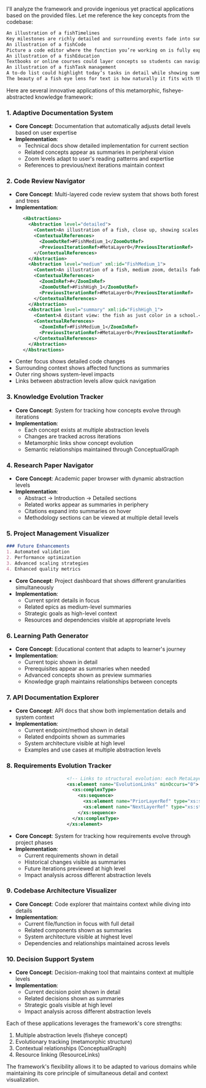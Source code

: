 I'll analyze the framework and provide ingenious yet practical applications based on the provided files. Let me reference the key concepts from the codebase:


```223:231:Conceptual-Abstraction/Concept_Fisheye-Abstraction.md
An illustration of a fishTimelines
Key milestones are richly detailed and surrounding events fade into summaries, helping you see history as a dynamic continuum.
An illustration of a fishCode
Picture a code editor where the function you’re working on is fully expanded, related functions are summarized nearby, and the overall structure of your codebase is abstracted above.
An illustration of a fishEducation
Textbooks or online courses could layer concepts so students can navigate effortlessly between detailed lessons and broader summaries.
An illustration of a fishTask management
A to-do list could highlight today’s tasks in detail while showing summaries of weekly goals and overarching projects.
The beauty of a fish eye lens for text is how naturally it fits with the way we process the world. We’re wired to see the details of a single flower while still noticing the meadow it grows in, to focus on a conversation while staying aware of the room around us. Facts and ideas are never meaningful in isolation; they only gain depth and relevance when connected to the broader context.
```


Here are several innovative applications of this metamorphic, fisheye-abstracted knowledge framework:

### 1. Adaptive Documentation System
- **Core Concept**: Documentation that automatically adjusts detail levels based on user expertise
- **Implementation**:
  - Technical docs show detailed implementation for current section
  - Related concepts appear as summaries in peripheral vision
  - Zoom levels adapt to user's reading patterns and expertise
  - References to previous/next iterations maintain context

### 2. Code Review Navigator
- **Core Concept**: Multi-layered code review system that shows both forest and trees
- **Implementation**:
  
```48:71:example.xml
      <Abstractions>
        <Abstraction level="detailed">
          <Content>An illustration of a fish, close up, showing scales and reflections...</Content>
          <ContextualReferences>
            <ZoomOutRef>#FishMedium_1</ZoomOutRef>
            <PreviousIterationRef>#MetaLayer0</PreviousIterationRef>
          </ContextualReferences>
        </Abstraction>
        <Abstraction level="medium" xml:id="FishMedium_1">
          <Content>An illustration of a fish, medium zoom, details fade slightly...</Content>
          <ContextualReferences>
            <ZoomInRef>#</ZoomInRef>
            <ZoomOutRef>#FishHigh_1</ZoomOutRef>
            <PreviousIterationRef>#MetaLayer0</PreviousIterationRef>
          </ContextualReferences>
        </Abstraction>
        <Abstraction level="summary" xml:id="FishHigh_1">
          <Content>A distant view: the fish as just color in a school.</Content>
          <ContextualReferences>
            <ZoomInRef>#FishMedium_1</ZoomInRef>
            <PreviousIterationRef>#MetaLayer0</PreviousIterationRef>
          </ContextualReferences>
        </Abstraction>
      </Abstractions>
```

  - Center focus shows detailed code changes
  - Surrounding context shows affected functions as summaries
  - Outer ring shows system-level impacts
  - Links between abstraction levels allow quick navigation

### 3. Knowledge Evolution Tracker
- **Core Concept**: System for tracking how concepts evolve through iterations
- **Implementation**:
  - Each concept exists at multiple abstraction levels
  - Changes are tracked across iterations
  - Metamorphic links show concept evolution
  - Semantic relationships maintained through ConceptualGraph

### 4. Research Paper Navigator
- **Core Concept**: Academic paper browser with dynamic abstraction levels
- **Implementation**:
  - Abstract → Introduction → Detailed sections
  - Related works appear as summaries in periphery
  - Citations expand into summaries on hover
  - Methodology sections can be viewed at multiple detail levels

### 5. Project Management Visualizer

```103:107:Prompts-ProjectMGMT/Project_Status.md
### Future Enhancements
1. Automated validation
2. Performance optimization
3. Advanced scaling strategies
4. Enhanced quality metrics
```

- **Core Concept**: Project dashboard that shows different granularities simultaneously
- **Implementation**:
  - Current sprint details in focus
  - Related epics as medium-level summaries
  - Strategic goals as high-level context
  - Resources and dependencies visible at appropriate levels

### 6. Learning Path Generator
- **Core Concept**: Educational content that adapts to learner's journey
- **Implementation**:
  - Current topic shown in detail
  - Prerequisites appear as summaries when needed
  - Advanced concepts shown as preview summaries
  - Knowledge graph maintains relationships between concepts

### 7. API Documentation Explorer
- **Core Concept**: API docs that show both implementation details and system context
- **Implementation**:
  - Current endpoint/method shown in detail
  - Related endpoints shown as summaries
  - System architecture visible at high level
  - Examples and use cases at multiple abstraction levels

### 8. Requirements Evolution Tracker

```61:69:schema.xsd
                      <!-- Links to structural evolution: each MetaLayer can reference its conceptual neighbors -->
                      <xs:element name="EvolutionLinks" minOccurs="0">
                        <xs:complexType>
                          <xs:sequence>
                            <xs:element name="PriorLayerRef" type="xs:string" minOccurs="0"/>
                            <xs:element name="NextLayerRef" type="xs:string" minOccurs="0"/>
                          </xs:sequence>
                        </xs:complexType>
                      </xs:element>
```

- **Core Concept**: System for tracking how requirements evolve through project phases
- **Implementation**:
  - Current requirements shown in detail
  - Historical changes visible as summaries
  - Future iterations previewed at high level
  - Impact analysis across different abstraction levels

### 9. Codebase Architecture Visualizer
- **Core Concept**: Code explorer that maintains context while diving into details
- **Implementation**:
  - Current file/function in focus with full detail
  - Related components shown as summaries
  - System architecture visible at highest level
  - Dependencies and relationships maintained across levels

### 10. Decision Support System
- **Core Concept**: Decision-making tool that maintains context at multiple levels
- **Implementation**:
  - Current decision point shown in detail
  - Related decisions shown as summaries
  - Strategic goals visible at high level
  - Impact analysis across different abstraction levels

Each of these applications leverages the framework's core strengths:
1. Multiple abstraction levels (fisheye concept)
2. Evolutionary tracking (metamorphic structure)
3. Contextual relationships (ConceptualGraph)
4. Resource linking (ResourceLinks)

The framework's flexibility allows it to be adapted to various domains while maintaining its core principle of simultaneous detail and context visualization.
